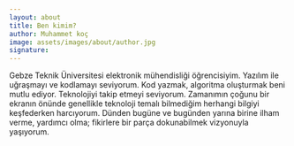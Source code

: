 ```yaml
---
layout: about
title: Ben kimim?
author: Muhammet koç
image: assets/images/about/author.jpg
signature: 
---
```


Gebze Teknik Üniversitesi elektronik mühendisliği öğrencisiyim. Yazılım ile uğraşmayı ve kodlamayı seviyorum. Kod yazmak, 
algoritma oluşturmak beni mutlu ediyor. Teknolojiyi takip etmeyi seviyorum. Zamanımın çoğunu bir ekranın önünde  genellikle
teknoloji temalı bilmediğim herhangi bilgiyi keşfederken harcıyorum. Dünden bugüne ve bugünden yarına birine ilham verme, 
yardımcı olma; fikirlere bir parça dokunabilmek vizyonuyla yaşıyorum. 

